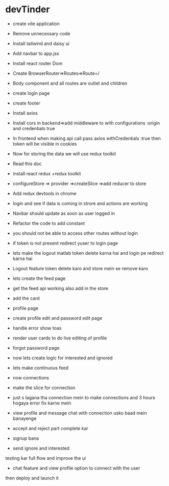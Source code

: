 # devTinder

- create vite application
- Remove unnecessary code
- Install tailwind and daisy ui
- Add navbar to app.jsx
- Install react router Dom
- Create BrowserRouter=>Routes=>Route=/ 
- Body component and all routes are outlet and children 
- create login page
- create footer
- Install axios
- Install cors in backend=>add middleware to with configurations :origin and credentials true
- In frontend  when making api call  pass axios withCredentials :true then token will be visible in cookies


- Now for storing the data we will use redux toolkit 
- Read this doc 
- install react redux +redux toolkit
- configureStore => provider =>createSlice =>add reducer to store
- Add redux devtools in chrome
- login and see if data is coming in strore and actions are working 
- Navbar should update as soon as user logged in 
- Refactor the code to add constant



- you should not be able to access other routes without login 
- if token is not present redirect yuser to login page
- lets make the logout matlab token delete karna hai and login pe redirect karna hai
- Logout feature token delete karo and store mein se remove karo
- lets create the feed page

- get the feed api working also add in the store 
- add the card 
- profile page
- create profile edit and password edit page
- handle error show toas 
- render user cards to do live editing of profile

- forgot password page 


- now lets create logic for interested and ignored
- lets make continuous feed 
- now connections
- make the slice for connection 
- just s lagana tha connection mein to make connections and 3 hours hogaya error fix karne mein
- view profile and message chat with connection usko baad mein banayenge
- accept and reject part complete kar
- signup bana
- send ignore and interested 

testing kar full flow and improve the ui


- chat feature and view profile option to connect with the user 

then deploy and launch it 